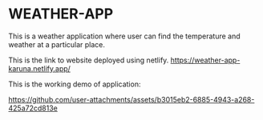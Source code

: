 # WEATHER-APP

This is a weather application where user can find the temperature and weather at a particular place.

This is the link to website deployed using netlify.
https://weather-app-karuna.netlify.app/

This is the working demo of application:


https://github.com/user-attachments/assets/b3015eb2-6885-4943-a268-425a72cd813e




